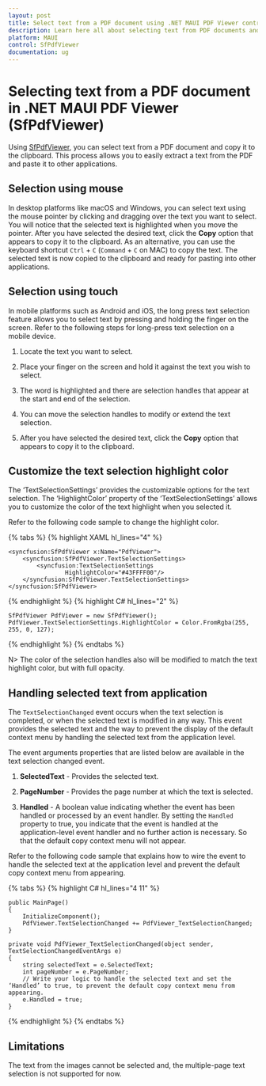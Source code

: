 ```yaml
---
layout: post
title: Select text from a PDF document using .NET MAUI PDF Viewer control | Syncfusion
description: Learn here all about selecting text from PDF documents and copying it to the clipboard using Syncfusion .NET MAUI PDF Viewer (SfPdfViewer).
platform: MAUI
control: SfPdfViewer
documentation: ug
---
```


# Selecting text from a PDF document in .NET MAUI PDF Viewer (SfPdfViewer)

Using [SfPdfViewer](https://help.syncfusion.com/cr/maui/Syncfusion.Maui.PdfViewer.SfPdfViewer.html), you can select text from a PDF document and copy it to the clipboard. This process allows you to easily extract a text from the PDF and paste it to other applications.

## Selection using mouse

In desktop platforms like macOS and Windows, you can select text using the mouse pointer by clicking and dragging over the text you want to select. You will notice that the selected text is highlighted when you move the pointer. 
After you have selected the desired text, click the <b>Copy</b> option that appears to copy it to the clipboard. As an alternative, you can use the keyboard shortcut <code>Ctrl</code> + <code>C</code> (<code>Command</code> + <code>C</code> on MAC) to copy the text. The selected text is now copied to the clipboard and ready for pasting into other applications.

## Selection using touch

In mobile platforms such as Android and iOS, the long press text selection feature allows you to select text by pressing and holding the finger on the screen. Refer to the following steps for long-press text selection on a mobile device.

1.	Locate the text you want to select.

2.	Place your finger on the screen and hold it against the text you wish to select.

3.	The word is highlighted and there are selection handles that appear at the start and end of the selection.

4.	You can move the selection handles to modify or extend the text selection.

5.	After you have selected the desired text, click the <b>Copy</b> option that appears to copy it to the clipboard.

## Customize the text selection highlight color

The ‘TextSelectionSettings’ provides the customizable options for the text selection. The ‘HighlightColor’ property of the ‘TextSelectionSettings’ allows you to customize the color of the text highlight when you selected it. 

Refer to the following code sample to change the highlight color.

{% tabs %}
{% highlight XAML hl_lines="4" %}

    <syncfusion:SfPdfViewer x:Name="PdfViewer">
        <syncfusion:SfPdfViewer.TextSelectionSettings>
            <syncfusion:TextSelectionSettings 
                    HighlightColor="#43FFFF00"/>
        </syncfusion:SfPdfViewer.TextSelectionSettings>
    </syncfusion:SfPdfViewer>

{% endhighlight %}
{% highlight C# hl_lines="2" %}

	SfPdfViewer PdfViewer = new SfPdfViewer();
	PdfViewer.TextSelectionSettings.HighlightColor = Color.FromRgba(255, 255, 0, 127);

{% endhighlight %}
{% endtabs %}

N> The color of the selection handles also will be modified to match the text highlight color, but with full opacity.

## Handling selected text from application

The `TextSelectionChanged` event occurs when the text selection is completed, or when the selected text is modified in any way. This event provides the selected text and the way to prevent the display of the default context menu by handling the selected text from the application level.

The event arguments properties that are listed below are available in the text selection changed event.

1.	<b>SelectedText</b> - Provides the selected text.

2.	<b>PageNumber</b> - Provides the page number at which the text is selected.

3.	<b>Handled</b> -  A boolean value indicating whether the event has been handled or processed by an event handler. By setting the `Handled` property to true, you indicate that the event is handled at the application-level event handler and no further action is necessary. So that the default copy context menu will not appear.

Refer to the following code sample that explains how to wire the event to handle the selected text at the application level and prevent the default copy context menu from appearing.

{% tabs %}
{% highlight C# hl_lines="4 11" %}

	public MainPage()
	{
		InitializeComponent();
        PdfViewer.TextSelectionChanged += PdfViewer_TextSelectionChanged;
    }

    private void PdfViewer_TextSelectionChanged(object sender, TextSelectionChangedEventArgs e)
    {
        string selectedText = e.SelectedText;
        int pageNumber = e.PageNumber;
        // Write your logic to handle the selected text and set the ‘Handled’ to true, to prevent the default copy context menu from appearing.
        e.Handled = true;
    }

{% endhighlight %}
{% endtabs %}

## Limitations

The text from the images cannot be selected and, the multiple-page text selection is not supported for now.